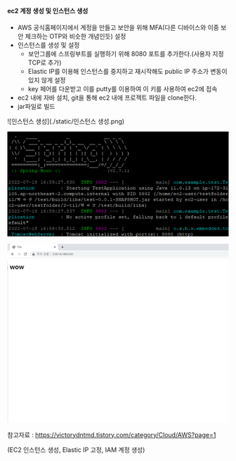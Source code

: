 #### ec2 계정 생성 및 인스턴스 생성



- AWS 공식홈페이지에서 계정을 만들고 보안을 위해 MFA(다른 디바이스와 이중 보안 체크하는 OTP와 비슷한 개념인듯) 설정
- 인스턴스를 생성 및 설정
  - 보안그룹에 스프링부트를 실행하기 위해 8080 포트를 추가한다.(사용자 지정 TCP로 추가)
  - Elastic IP를 이용해 인스턴스를 중지하고 재시작해도 public IP 주소가 변동이 있지 않게 설정
  - key 페어를 다운받고 이를 putty를 이용하여 이 키를 사용하여 ec2에 접속
- ec2 내에 자바 설치, git을 통해 ec2 내에 프로젝트 파일을 clone한다.
- jar파일로 빌드



![인스턴스 생성](./static/인스턴스 생성.png)



![putty화면](./static/putty화면.png)



![인생첫배포](./static/인생첫배포.png)



참고자료 : https://victorydntmd.tistory.com/category/Cloud/AWS?page=1

(EC2 인스턴스 생성, Elastic IP 고정, IAM 계정 생성)